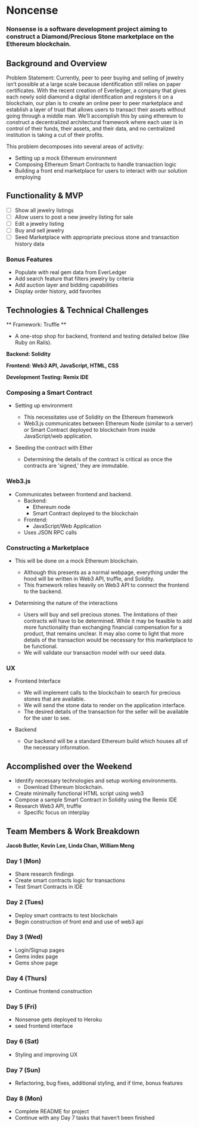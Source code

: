 # Noncense

### Nonsense is a software development project aiming to construct a Diamond/Precious Stone marketplace on the Ethereum blockchain.

## Background and Overview

Problem Statement: Currently, peer to peer buying and selling of jewelry isn’t possible at a large scale because identification still relies on paper certificates. With the recent creation of Everledger, a company that gives each newly sold diamond a digital identification and registers it on a blockchain, our plan is to create an online peer to peer marketplace and establish a layer of trust that allows users to transact their assets without going through a middle man. We’ll accomplish this by using ethereum to construct a decentralized architectural framework where each user is in control of their funds, their assets, and their data, and no centralized institution is taking a cut of their profits.  

This problem decomposes into several areas of activity:
* Setting up a mock Ethereum environment
* Composing Ethereum Smart Contracts to handle transaction logic 
* Building a front end marketplace for users to interact with our solution employing

## Functionality & MVP
- [ ] Show all jewelry listings
- [ ] Allow users to post a new jewelry listing for sale
- [ ] Edit a jewelry listing 
- [ ] Buy and sell jewelry 
- [ ] Seed Marketplace with appropriate precious stone and transaction history data

### Bonus Features
* Populate with real gem data from EverLedger
* Add search feature that filters jewelry by criteria 
* Add auction layer and bidding capabilities 
* Display order history, add favorites 

## Technologies & Technical Challenges

** Framework: Truffle **
* A one-stop shop for backend, frontend and testing detailed below (like Ruby on Rails).

**Backend: Solidity**

**Frontend: Web3 API, JavaScript, HTML, CSS**

**Development Testing: Remix IDE**

### Composing a Smart Contract
* Setting up environment
    * This necessitates use of Solidity on the Ethereum framework
    * Web3.js communicates between Ethereum Node (similar to a server) or Smart Contract deployed to blockchain from inside JavaScript/web application.

* Seeding the contract with Ether
    * Determining the details of the contract is critical as once the contracts are 'signed,' they are immutable.

### Web3.js
* Communicates between frontend and backend.
    * Backend: 
        * Ethereum node
        *  Smart Contract deployed to the blockchain
    * Frontend:
        * JavaScript/Web Application
    * Uses JSON RPC calls

### Constructing a Marketplace
* This will be done on a mock Ethereum blockchain.
    * Although this presents as a normal webpage, everything under the hood will be written in Web3 API, truffle, and Solidity.
    * This framework relies heavily on Web3 API to connect the frontend to the backend.

* Determining the nature of the interactions
    * Users will buy and sell precious stones. The limitations of their contracts will have to be determined. While it may be feasible to add more functionality than exchanging financial compensation for a product, that remains unclear. It may also come to light that more details of the transaction would be necessary for this marketplace to be functional.
    * We will validate our transaction model with our seed data.

### UX
* Frontend Interface
    * We will implement calls to the blockchain to search for precious stones that are available.
    * We will send the stone data to render on the application interface.
    * The desired details of the transaction for the seller will be available for the user to see.

* Backend
    * Our backend will be a standard Ethereum build which houses all of the necessary information.

## Accomplished over the Weekend
* Identify necessary technologies and setup working environments.
    * Download Ethereum blockchain.
* Create minimally functional HTML script using web3
* Compose a sample Smart Contract in Solidity using the Remix IDE
* Research Web3 API, truffle
    * Specific focus on interplay

## Team Members & Work Breakdown

**Jacob Butler, Kevin Lee, Linda Chan, William Meng**

### Day 1 (Mon)
* Share research findings
* Create smart contracts logic for transactions
* Test Smart Contracts in IDE
### Day 2 (Tues)
* Deploy smart contracts to test blockchain
* Begin construction of front end and use of web3 api 
### Day 3 (Wed)
  * Login/Signup pages
  * Gems index page
  * Gems show page 
### Day 4 (Thurs)
* Continue frontend construction
### Day 5 (Fri)
* Nonsense gets deployed to Heroku
* seed frontend interface 
### Day 6 (Sat)
* Styling and improving UX 
### Day 7 (Sun)
* Refactoring, bug fixes, additional styling, and if time, bonus features 
### Day 8 (Mon)
* Complete README for project
* Continue with any Day 7 tasks that haven’t been finished
